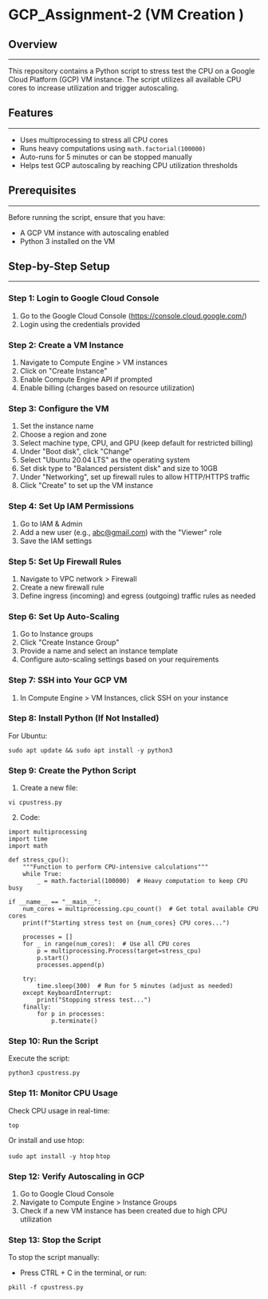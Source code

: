 # GCP_Assignment-2 (VM Creation )

## Overview
------------

This repository contains a Python script to stress test the CPU on a Google Cloud Platform (GCP) VM instance. The script utilizes all available CPU cores to increase utilization and trigger autoscaling.

## Features
------------

- Uses multiprocessing to stress all CPU cores
- Runs heavy computations using `math.factorial(100000)`
- Auto-runs for 5 minutes or can be stopped manually
- Helps test GCP autoscaling by reaching CPU utilization thresholds

## Prerequisites
-----------------

Before running the script, ensure that you have:

- A GCP VM instance with autoscaling enabled
- Python 3 installed on the VM

## Step-by-Step Setup
----------------------

### Step 1: Login to Google Cloud Console

1. Go to the Google Cloud Console (https://console.cloud.google.com/)
2. Login using the credentials provided

### Step 2: Create a VM Instance

1. Navigate to Compute Engine > VM instances
2. Click on "Create Instance"
3. Enable Compute Engine API if prompted
4. Enable billing (charges based on resource utilization)

### Step 3: Configure the VM

1. Set the instance name
2. Choose a region and zone
3. Select machine type, CPU, and GPU (keep default for restricted billing)
4. Under "Boot disk", click "Change"
5. Select "Ubuntu 20.04 LTS" as the operating system
6. Set disk type to "Balanced persistent disk" and size to 10GB
7. Under "Networking", set up firewall rules to allow HTTP/HTTPS traffic
8. Click "Create" to set up the VM instance

### Step 4: Set Up IAM Permissions

1. Go to IAM & Admin
2. Add a new user (e.g., abc@gmail.com) with the "Viewer" role
3. Save the IAM settings

### Step 5: Set Up Firewall Rules

1. Navigate to VPC network > Firewall
2. Create a new firewall rule
3. Define ingress (incoming) and egress (outgoing) traffic rules as needed

### Step 6: Set Up Auto-Scaling

1. Go to Instance groups
2. Click "Create Instance Group"
3. Provide a name and select an instance template
4. Configure auto-scaling settings based on your requirements

### Step 7: SSH into Your GCP VM

1. In Compute Engine > VM Instances, click SSH on your instance

### Step 8: Install Python (If Not Installed)

For Ubuntu:

`sudo apt update && sudo apt install -y python3`

### Step 9: Create the Python Script

1. Create a new file:

`vi cpustress.py`

2. Code:
```
import multiprocessing
import time
import math

def stress_cpu():
    """Function to perform CPU-intensive calculations"""
    while True:
        _ = math.factorial(100000)  # Heavy computation to keep CPU busy

if __name__ == "__main__":
    num_cores = multiprocessing.cpu_count()  # Get total available CPU cores
    print(f"Starting stress test on {num_cores} CPU cores...")

    processes = []
    for _ in range(num_cores):  # Use all CPU cores
        p = multiprocessing.Process(target=stress_cpu)
        p.start()
        processes.append(p)

    try:
        time.sleep(300)  # Run for 5 minutes (adjust as needed)
    except KeyboardInterrupt:
        print("Stopping stress test...")
    finally:
        for p in processes:
            p.terminate()
```

### Step 10: Run the Script

Execute the script:

`python3 cpustress.py`

### Step 11: Monitor CPU Usage

Check CPU usage in real-time:

`top`

Or install and use htop:

`sudo apt install -y htop`
`htop`

### Step 12: Verify Autoscaling in GCP

1. Go to Google Cloud Console
2. Navigate to Compute Engine > Instance Groups
3. Check if a new VM instance has been created due to high CPU utilization

### Step 13: Stop the Script

To stop the script manually:

- Press CTRL + C in the terminal, or run:

`pkill -f cpustress.py`






